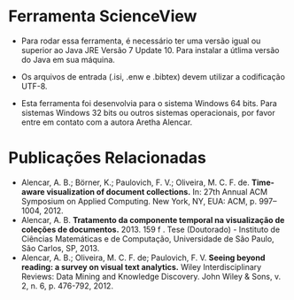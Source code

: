 Ferramenta ScienceView
===========

* Para rodar essa ferramenta, é necessário ter uma versão igual ou superior ao Java JRE Versão 7 Update 10. Para instalar a útlima versão do Java em sua máquina.

* Os arquivos de entrada (.isi, .enw e .bibtex) devem utilizar a codificação UTF-8.

* Esta ferramenta foi desenvolvia para o sistema Windows 64 bits. Para sistemas Windows 32 bits ou outros sistemas operacionais, por favor entre em contato com a autora Aretha Alencar.

Publicações Relacionadas
===========
* Alencar, A. B.; Börner, K.; Paulovich, F. V.; Oliveira, M. C. F. de. **Time-aware visualization of document collections.** In: 27th Annual ACM Symposium on Applied Computing. New York, NY, EUA: ACM, p. 997–1004, 2012.
* Alencar, A. B. **Tratamento da componente temporal na visualização de coleções de documentos.** 2013. 159 f . Tese (Doutorado) - Instituto de Ciências Matemáticas e de Computação, Universidade de São Paulo, São Carlos, SP, 2013.
* Alencar, A. B.; Oliveira, M. C. F. de; Paulovich, F. V. **Seeing beyond reading: a survey on visual text analytics.** Wiley Interdisciplinary Reviews: Data Mining and Knowledge Discovery. John Wiley & Sons, v. 2, n. 6, p. 476-792, 2012.
